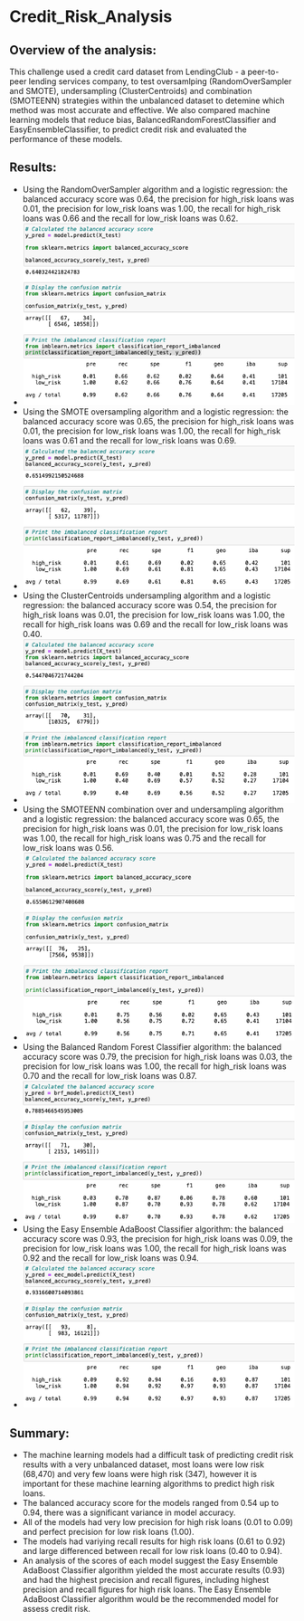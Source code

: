 # Credit_Risk_Analysis

## Overview of the analysis: 
This challenge used a credit card dataset from LendingClub - a peer-to-peer lending services company, to test oversamlping (RandomOverSampler and SMOTE), undersampling (ClusterCentroids) and combination (SMOTEENN) strategies within the unbalanced dataset to detemine which method was most accurate and effective. 
We also compared machine learning models that reduce bias, BalancedRandomForestClassifier and EasyEnsembleClassifier, to predict credit risk and evaluated the performance of these models. 

## Results: 
- Using the RandomOverSampler algorithm and a logistic regression: the balanced accuracy score was 0.64, the precision for high_risk loans was 0.01, the precision for low_risk loans was 1.00, the recall for high_risk loans was 0.66 and the recall for low_risk loans was 0.62.
- ![RandomOverSampler Results](https://github.com/AaraniSivasekaram/Credit_Risk_Analysis/blob/main/RandomOverSampler%20Results.png)
- Using the SMOTE oversampling algorithm and a logistic regression: the balanced accuracy score was 0.65, the precision for high_risk loans was 0.01, the precision for low_risk loans was 1.00, the recall for high_risk loans was 0.61 and the recall for low_risk loans was 0.69.
- ![SMOTE Oversampling Results](https://github.com/AaraniSivasekaram/Credit_Risk_Analysis/blob/main/SMOTE%20Oversampling%20Results.png)
- Using the ClusterCentroids undersampling algorithm and a logistic regression: the balanced accuracy score was 0.54, the precision for high_risk loans was 0.01, the precision for low_risk loans was 1.00, the recall for high_risk loans was 0.69 and the recall for low_risk loans was 0.40.
- ![ClusterCentroids Undersampling Results](https://github.com/AaraniSivasekaram/Credit_Risk_Analysis/blob/main/ClusterCentroids%20Undersampling%20Results.png)
- Using the SMOTEENN  combination over and undersampling algorithm and a logistic regression: the balanced accuracy score was 0.65, the precision for high_risk loans was 0.01, the precision for low_risk loans was 1.00, the recall for high_risk loans was 0.75 and the recall for low_risk loans was 0.56.
- ![SMOTEENN Results](https://github.com/AaraniSivasekaram/Credit_Risk_Analysis/blob/main/SMOTEENN%20Results.png)
- Using the Balanced Random Forest Classifier algorithm: the balanced accuracy score was 0.79, the precision for high_risk loans was 0.03, the precision for low_risk loans was 1.00, the recall for high_risk loans was 0.70 and the recall for low_risk loans was 0.87.
- ![BalancedRandomForestClassifer Results](https://github.com/AaraniSivasekaram/Credit_Risk_Analysis/blob/main/BalancedRandomForestClassifer%20Results.png)
- Using the Easy Ensemble AdaBoost Classifier algorithm: the balanced accuracy score was 0.93, the precision for high_risk loans was 0.09, the precision for low_risk loans was 1.00, the recall for high_risk loans was 0.92 and the recall for low_risk loans was 0.94.
- ![EasyEnsembleClassifier Results](https://github.com/AaraniSivasekaram/Credit_Risk_Analysis/blob/main/EasyEnsembleClassifier%20Results.png)

## Summary: 
- The machine learning models had a difficult task of predicting credit risk results with a very unbalanced dataset, most loans were low risk (68,470) and very few loans were high risk (347), however it is important for these machine learning algorithms to predict high risk loans. 
- The balanced accuracy score for the models ranged from 0.54 up to 0.94, there was a significant variance in model accuracy. 
- All of the models had very low precision for high risk loans (0.01 to 0.09) and perfect precision for low risk loans (1.00). 
- The models had variying recall results for high risk loans (0.61 to 0.92) and large differenced between recall for low risk loans (0.40 to 0.94).
- An analysis of the scores of each model suggest the Easy Ensemble AdaBoost Classifier algorithm yielded the most accurate results (0.93) and had the highest precision and recall figures, including highest precision and recall figures for high risk loans. The Easy Ensemble AdaBoost Classifier algorithm would be the recommended model for assess credit risk. 

